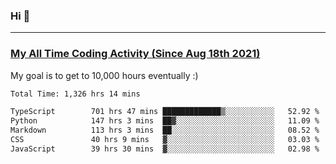 ### Hi 🙂

---

### <a href="https://wakatime.com/@Eroxl">My All Time Coding Activity (Since Aug 18th 2021)</a>
My goal is to get to 10,000 hours eventually :)
<!--START_SECTION:waka-->

```txt
Total Time: 1,326 hrs 14 mins

TypeScript        701 hrs 47 mins █████████████▒░░░░░░░░░░░   52.92 %
Python            147 hrs 3 mins  ██▓░░░░░░░░░░░░░░░░░░░░░░   11.09 %
Markdown          113 hrs 3 mins  ██░░░░░░░░░░░░░░░░░░░░░░░   08.52 %
CSS               40 hrs 9 mins   ▓░░░░░░░░░░░░░░░░░░░░░░░░   03.03 %
JavaScript        39 hrs 30 mins  ▓░░░░░░░░░░░░░░░░░░░░░░░░   02.98 %
```

<!--END_SECTION:waka-->

